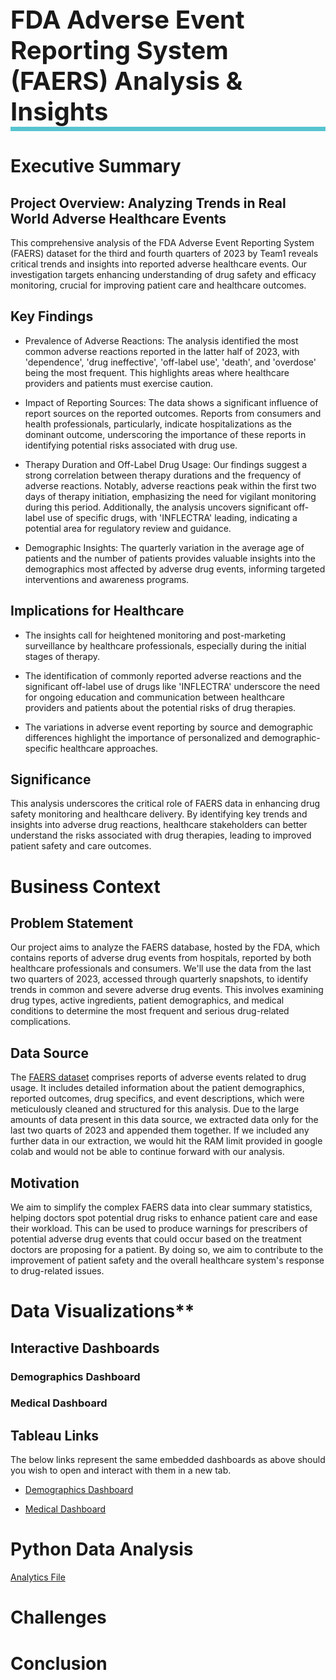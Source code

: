 <h1 style="font-size: 40px; border-bottom: 7px solid #57c4d0">FDA Adverse Event Reporting System (FAERS) Analysis & Insights</h1>

# **Executive Summary**

## Project Overview: Analyzing Trends in Real World Adverse Healthcare Events


This comprehensive analysis of the FDA Adverse Event Reporting System (FAERS) dataset for the third and fourth quarters of 2023 by Team1 reveals critical trends and insights into reported adverse healthcare events. Our investigation targets enhancing understanding of drug safety and efficacy monitoring, crucial for improving patient care and healthcare outcomes.

## Key Findings

 * Prevalence of Adverse Reactions: The analysis identified the most common adverse reactions reported in the latter half of 2023, with 'dependence', 'drug ineffective', 'off-label use', 'death', and 'overdose' being the most frequent. This highlights areas where healthcare providers and patients must exercise caution.

* Impact of Reporting Sources: The data shows a significant influence of report sources on the reported outcomes. Reports from consumers and health professionals, particularly, indicate hospitalizations as the dominant outcome, underscoring the importance of these reports in identifying potential risks associated with drug use.

* Therapy Duration and Off-Label Drug Usage: Our findings suggest a strong correlation between therapy durations and the frequency of adverse reactions. Notably, adverse reactions peak within the first two days of therapy initiation, emphasizing the need for vigilant monitoring during this period. Additionally, the analysis uncovers significant off-label use of specific drugs, with 'INFLECTRA' leading, indicating a potential area for regulatory review and guidance.

* Demographic Insights: The quarterly variation in the average age of patients and the number of patients provides valuable insights into the demographics most affected by adverse drug events, informing targeted interventions and awareness programs.

## Implications for Healthcare

* The insights call for heightened monitoring and post-marketing surveillance by healthcare professionals, especially during the initial stages of therapy.

* The identification of commonly reported adverse reactions and the significant off-label use of drugs like 'INFLECTRA' underscore the need for ongoing education and communication between healthcare providers and patients about the potential risks of drug therapies.

* The variations in adverse event reporting by source and demographic differences highlight the importance of personalized and demographic-specific healthcare approaches.

## Significance

This analysis underscores the critical role of FAERS data in enhancing drug safety monitoring and healthcare delivery. By identifying key trends and insights into adverse drug reactions, healthcare stakeholders can better understand the risks associated with drug therapies, leading to improved patient safety and care outcomes.

# **Business Context**


## Problem Statement

Our project aims to analyze the FAERS database, hosted by the FDA, which contains reports of adverse drug events from hospitals, reported by both healthcare professionals and consumers. We'll use the data from the last two quarters of 2023, accessed through quarterly snapshots, to identify trends in common and severe adverse drug events. This involves examining drug types, active ingredients, patient demographics, and medical conditions to determine the most frequent and serious drug-related complications.

## Data Source

The [FAERS dataset](https://www.fda.gov/drugs/questions-and-answers-fdas-adverse-event-reporting-system-faers/fda-adverse-event-reporting-system-faers-public-dashboard) comprises reports of adverse events related to drug usage. It includes detailed information about the patient demographics, reported outcomes, drug specifics, and event descriptions, which were meticulously cleaned and structured for this analysis. Due to the large amounts of data present in this data source, we extracted data only for the last two quarts of 2023 and appended them together. If we included any further data in our extraction, we would hit the RAM limit provided in google colab and would not be able to continue forward with our analysis. 

## Motivation

We aim to simplify the complex FAERS data into clear summary statistics, helping doctors spot potential drug risks to enhance patient care and ease their workload. This can be used to produce warnings for prescribers of potential adverse drug events that could occur based on the treatment doctors are proposing for a patient. By doing so, we aim to contribute to the improvement of patient safety and the overall healthcare system's response to drug-related issues.

# Data Visualizations**


## Interactive Dashboards

### Demographics Dashboard


### Medical Dashboard


## Tableau Links

The below links represent the same embedded dashboards as above should you wish to open and interact with them in a new tab. 


* [Demographics Dashboard](https://public.tableau.com/views/FAERS-Tableau-Dashboard-Team1/DemographicResponses?:language=en-US&publish=yes&:sid=&:display_count=n&:origin=viz_share_link)

* [Medical Dashboard](https://public.tableau.com/views/FAERS-Tableau-Dashboard-Team1/MedicalResponses?:language=en-US&publish=yes&:sid=&:display_count=n&:origin=viz_share_link)

# **Python Data Analysis**

[Analytics File](https://public.tableau.com/views/FAERS-Tableau-Dashboard-Team1/MedicalResponses?:language=en-US&publish=yes&:sid=&:display_count=n&:origin=viz_share_link)

# **Challenges**

# **Conclusion**
